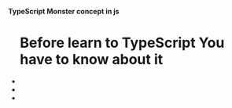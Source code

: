<strong >TypeScript Monster concept in js</strong>
<ul>
<h1>Before learn to TypeScript You have to know about it</h1>
<li></li>
<li></li>
<li></li>
</ul>